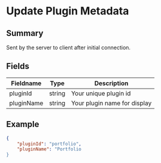 # Update Plugin Metadata

## Summary

Sent by the server to client after initial connection.

## Fields

| Fieldname  | Type   | Description                  |
| ---------- | ------ | ---------------------------- |
| pluginId   | string | Your unique plugin id        |
| pluginName | string | Your plugin name for display |

## Example

```json
{
    "pluginId": "portfolio",
    "pluginName": "Portfolio
}
```

